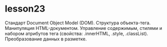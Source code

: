 # lesson23
Стандарт Document Object Model (DOM). Структура объекта-тега. Манипуляция HTML-документом. Управление содержимым, стилями и набором атрибутов тега (свойства: .innerHTML, .style, .classList). Преобразование данных в разметке. 
